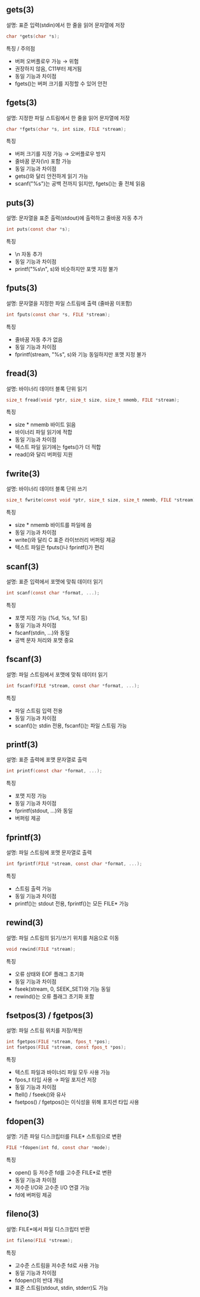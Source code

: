 ## gets(3)

설명: 표준 입력(stdin)에서 한 줄을 읽어 문자열에 저장
```c
char *gets(char *s);
```
특징 / 주의점
- 버퍼 오버플로우 가능 → 위험
- 권장하지 않음, C11부터 제거됨
- 동일 기능과 차이점
- fgets()는 버퍼 크기를 지정할 수 있어 안전

## fgets(3)
설명: 지정한 파일 스트림에서 한 줄을 읽어 문자열에 저장
```c
char *fgets(char *s, int size, FILE *stream);
```
특징
- 버퍼 크기를 지정 가능 → 오버플로우 방지
- 줄바꿈 문자(\n) 포함 가능
- 동일 기능과 차이점
- gets()와 달리 안전하게 읽기 가능
- scanf("%s")는 공백 전까지 읽지만, fgets()는 줄 전체 읽음

## puts(3)
설명: 문자열을 표준 출력(stdout)에 출력하고 줄바꿈 자동 추가
```c
int puts(const char *s);
```
특징
- \n 자동 추가
- 동일 기능과 차이점
- printf("%s\n", s)와 비슷하지만 포맷 지정 불가
##  fputs(3)
설명: 문자열을 지정한 파일 스트림에 출력 (줄바꿈 미포함)
```c
int fputs(const char *s, FILE *stream);
```
특징
- 줄바꿈 자동 추가 없음
- 동일 기능과 차이점
- fprintf(stream, "%s", s)와 기능 동일하지만 포맷 지정 불가
## fread(3)

설명: 바이너리 데이터 블록 단위 읽기

```c
size_t fread(void *ptr, size_t size, size_t nmemb, FILE *stream);
```
특징
- size * nmemb 바이트 읽음
- 바이너리 파일 읽기에 적합
- 동일 기능과 차이점
- 텍스트 파일 읽기에는 fgets()가 더 적합
- read()와 달리 버퍼링 지원

## fwrite(3)

설명: 바이너리 데이터 블록 단위 쓰기
```c
size_t fwrite(const void *ptr, size_t size, size_t nmemb, FILE *stream);
```

특징

- size * nmemb 바이트를 파일에 씀
- 동일 기능과 차이점
- write()와 달리 C 표준 라이브러리 버퍼링 제공
- 텍스트 파일은 fputs()나 fprintf()가 편리

## scanf(3)
설명: 표준 입력에서 포맷에 맞춰 데이터 읽기
```c
int scanf(const char *format, ...);
```

특징
- 포맷 지정 가능 (%d, %s, %f 등)
- 동일 기능과 차이점
- fscanf(stdin, ...)와 동일
- 공백 문자 처리와 포맷 중요

## fscanf(3)
설명: 파일 스트림에서 포맷에 맞춰 데이터 읽기
```c
int fscanf(FILE *stream, const char *format, ...);
```

특징
- 파일 스트림 입력 전용
- 동일 기능과 차이점
- scanf()는 stdin 전용, fscanf()는 파일 스트림 가능
##  printf(3)
설명: 표준 출력에 포맷 문자열로 출력
```c
int printf(const char *format, ...);
```
특징
- 포맷 지정 가능
- 동일 기능과 차이점
- fprintf(stdout, ...)와 동일
- 버퍼링 제공

## fprintf(3)
설명: 파일 스트림에 포맷 문자열로 출력
```c
int fprintf(FILE *stream, const char *format, ...);
```
특징
- 스트림 출력 가능
- 동일 기능과 차이점
- printf()는 stdout 전용, fprintf()는 모든 FILE* 가능

##  rewind(3)

설명: 파일 스트림의 읽기/쓰기 위치를 처음으로 이동
```c
void rewind(FILE *stream);
```
특징
- 오류 상태와 EOF 플래그 초기화
- 동일 기능과 차이점
- fseek(stream, 0, SEEK_SET)와 기능 동일
- rewind()는 오류 플래그 초기화 포함

## fsetpos(3) / fgetpos(3)

설명: 파일 스트림 위치를 저장/복원

```c
int fgetpos(FILE *stream, fpos_t *pos);
int fsetpos(FILE *stream, const fpos_t *pos);
```

특징
- 텍스트 파일과 바이너리 파일 모두 사용 가능
- fpos_t 타입 사용 → 파일 포지션 저장
- 동일 기능과 차이점
- ftell() / fseek()와 유사
- fsetpos() / fgetpos()는 이식성을 위해 포지션 타입 사용

##  fdopen(3)

설명: 기존 파일 디스크립터를 FILE* 스트림으로 변환
```c
FILE *fdopen(int fd, const char *mode);
```

특징
- open() 등 저수준 fd를 고수준 FILE*로 변환
- 동일 기능과 차이점
- 저수준 I/O와 고수준 I/O 연결 가능
- fd에 버퍼링 제공

##  fileno(3)

설명: FILE*에서 파일 디스크립터 반환
```c
int fileno(FILE *stream);
```
특징
- 고수준 스트림을 저수준 fd로 사용 가능
- 동일 기능과 차이점
- fdopen()의 반대 개념
- 표준 스트림(stdout, stdin, stderr)도 가능